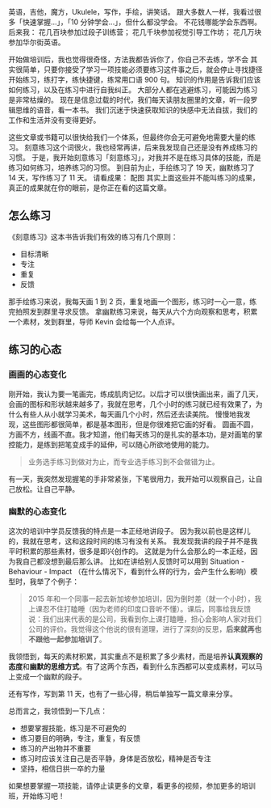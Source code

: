 英语，吉他，魔方，Ukulele，写作，手绘，讲笑话。
跟大多数人一样，我看过很多「快速掌握...」，「10 分钟学会...」，但什么都没学会。
不花钱哪能学会东西啊。后来我：
花几百块参加过段子训练营；
花几千块参加视觉引导工作坊；
花几万块参加华尔街英语。

开始做培训后，我也觉得很奇怪，方法我都告诉你了，你自己不去练，学不会
其实很简单，只要你接受了学习一项技能必须要练习这件事之后，就会停止寻找捷径开始练习，练打字，练快捷键，练常用口语 900 句。
知识的作用是告诉我们应该如何练习，以及在练习中进行自我纠正。
大部分人都在逃避练习，可能因为练习是非常枯燥的。
现在是信息过载的时代，我们每天读朋友圈里的文章，听一段罗辑思维的语音，看一本书。
我们沉迷于快速获取知识的快感中无法自拔，我们的工作和生活并没有变得更好。

这些文章或书籍可以很快给我们一个体系，但最终你会无可避免地需要大量的练习。
刻意练习这个词很火，我也经常再讲，后来我发现自己还是没有养成练习的习惯。
于是，我开始刻意练习「刻意练习」，对我并不是在练习具体的技能，而是练习如何练习，培养练习的习惯。
到目前为止，手绘练习了 19 天，幽默练习了 14 天，写作练习了 11 天。
请看成果：
配图
其实上面这些并不能叫练习的成果，真正的成果就在你的眼前，是你正在看的这篇文章。

## 怎么练习


《刻意练习》这本书告诉我们有效的练习有几个原则：
* 目标清晰
* 专注
* 重复
* 反馈

那手绘练习来说，我每天画 1 到 2 页，重复地画一个图形，练习时一心一意，练完拍照发到群里寻求反馈。
拿幽默练习来说，每天从六个方向观察和思考，积累一个素材，发到群里，导师 Kevin 会给每一个人点评。

## 练习的心态
### 画画的心态变化
刚开始，我认为要一笔画完，练成肌肉记忆。以后才可以很快画出来，画了几天，会画的图标和形状越来越多了，我就在思考，几个小时的练习就已经有效果了，为什么有些人从小就学习美术，每天画几个小时，然后还去读美院。
慢慢地我发现，这些图形都很简单，都是基本图形，但是你很难把它画的好看。
圆画不圆，方画不方，线画不直。我才知道，他们每天练习的是扎实的基本功，是对画笔的掌控能力，是练到把笔变成手的延伸，可以随心所欲地使用的能力。
>业务选手练习到做对为止，而专业选手练习到不会做错为止。

有一天，我突然发现握笔的手非常紧张，下笔很用力，我开始可以观察自己，让自己放松。让自己平静。

### 幽默的心态变化
这次的培训中学员反馈我的特点是一本正经地讲段子。
因为我以前也是这样儿的，我就在思考，这和这段时间的练习有没有关系。
我发现我讲的段子并不是我平时积累的那些素材，很多是即兴创作的。
这就是为什么会那么的一本正经，因为我自己都没想到最后那么讲。
比如在讲给别人反馈时可以用到 Situation - Behaviour - Impact （在什么情况下，看到什么样的行为，会产生什么影响）模型时，我举了个例子：
>2015 年和一个同事一起去新加坡参加培训，因为倒时差（就一个小时），我上课忍不住打瞌睡（因为老师的印度口音听不懂）。课后，同事给我反馈说：我们出来代表的是公司，我看到你上课打瞌睡，担心会影响人家对我们公司的评价。我觉得这个他说的很有道理，进行了深刻的反思，**后来就再也不跟他一起参加培训了**。

我领悟到，每天的素材积累，其实重点不是积累了多少素材，而是培养**认真观察的态度**和**幽默的思维方式**。有了这两个东西，看到什么东西都可以变成素材，可以马上变成一个幽默的段子。

还有写作，写到第 11 天，也有了一些心得，稍后单独写一篇文章来分享。

总而言之，我领悟到一下几点：
* 想要掌握技能，练习是不可避免的
* 练习要目的明确，专注，重复，有反馈
* 练习的产出物并不重要
* 练习时应该关注自己是否平静，身体是否放松，精神是否专注
* 坚持，相信日拱一卒的力量

如果想要掌握一项技能，请停止读更多的文章，看更多的视频，参加更多的培训班，开始练习吧！
